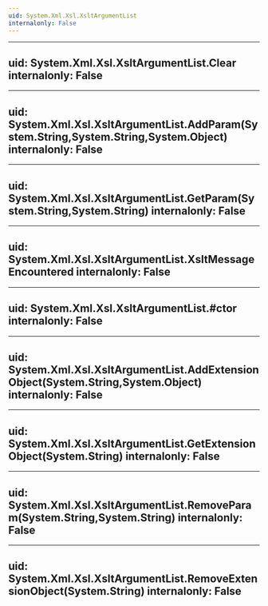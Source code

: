 ```yaml
---
uid: System.Xml.Xsl.XsltArgumentList
internalonly: False
---
```


---
uid: System.Xml.Xsl.XsltArgumentList.Clear
internalonly: False
---

---
uid: System.Xml.Xsl.XsltArgumentList.AddParam(System.String,System.String,System.Object)
internalonly: False
---

---
uid: System.Xml.Xsl.XsltArgumentList.GetParam(System.String,System.String)
internalonly: False
---

---
uid: System.Xml.Xsl.XsltArgumentList.XsltMessageEncountered
internalonly: False
---

---
uid: System.Xml.Xsl.XsltArgumentList.#ctor
internalonly: False
---

---
uid: System.Xml.Xsl.XsltArgumentList.AddExtensionObject(System.String,System.Object)
internalonly: False
---

---
uid: System.Xml.Xsl.XsltArgumentList.GetExtensionObject(System.String)
internalonly: False
---

---
uid: System.Xml.Xsl.XsltArgumentList.RemoveParam(System.String,System.String)
internalonly: False
---

---
uid: System.Xml.Xsl.XsltArgumentList.RemoveExtensionObject(System.String)
internalonly: False
---
